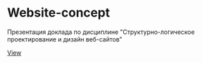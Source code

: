 # Website-concept
<p>Презентация доклада по дисциплине "Структурно-логическое проектирование и дизайн веб-сайтов"</p>
<a href="https://sokhann.github.io/ITMO-Presentation-Website_concept/">View</a>
